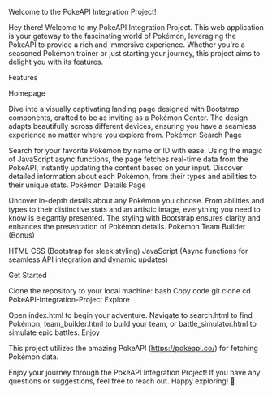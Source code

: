 Welcome to the PokeAPI Integration Project!

Hey there! Welcome to my PokeAPI Integration Project. This web application is your gateway to the fascinating world of Pokémon, leveraging the PokeAPI to provide a rich and immersive experience. Whether you're a seasoned Pokémon trainer or just starting your journey, this project aims to delight you with its features.

Features

Homepage

Dive into a visually captivating landing page designed with Bootstrap components, crafted to be as inviting as a Pokémon Center.
The design adapts beautifully across different devices, ensuring you have a seamless experience no matter where you explore from.
Pokémon Search Page

Search for your favorite Pokémon by name or ID with ease.
Using the magic of JavaScript async functions, the page fetches real-time data from the PokeAPI, instantly updating the content based on your input.
Discover detailed information about each Pokémon, from their types and abilities to their unique stats.
Pokémon Details Page

Uncover in-depth details about any Pokémon you choose.
From abilities and types to their distinctive stats and an artistic image, everything you need to know is elegantly presented.
The styling with Bootstrap ensures clarity and enhances the presentation of Pokémon details.
Pokémon Team Builder (Bonus)


HTML
CSS (Bootstrap for sleek styling)
JavaScript (Async functions for seamless API integration and dynamic updates)


Get Started

Clone the repository to your local machine:
bash
Copy code
git clone <repository-url>
cd PokeAPI-Integration-Project
Explore

Open index.html to begin your adventure.
Navigate to search.html to find Pokémon, team_builder.html to build your team, or battle_simulator.html to simulate epic battles.
Enjoy


This project utilizes the amazing PokeAPI (https://pokeapi.co/) for fetching Pokémon data.

Enjoy your journey through the PokeAPI Integration Project! If you have any questions or suggestions, feel free to reach out. Happy exploring! 🌟